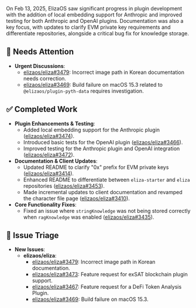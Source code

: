 On Feb 13, 2025, ElizaOS saw significant progress in plugin development with the addition of local embedding support for Anthropic and improved testing for both Anthropic and OpenAI plugins. Documentation was also a key focus, with updates to clarify EVM private key requirements and differentiate repositories, alongside a critical bug fix for knowledge storage.

## 🚨 Needs Attention
- **Urgent Discussions**:
    - [elizaos/eliza#3479](https://github.com/elizaos/eliza/issues/3479): Incorrect image path in Korean documentation needs correction.
    - [elizaos/eliza#3469](https://github.com/elizaos/eliza/issues/3469): Build failure on macOS 15.3 related to `@elizaos/plugin-pyth-data` requires investigation.

## ✅ Completed Work
- **Plugin Enhancements & Testing**:
    - Added local embedding support for the Anthropic plugin ([elizaos/eliza#3474](https://github.com/elizaos/eliza/pull/3474)).
    - Introduced basic tests for the OpenAI plugin ([elizaos/eliza#3466](https://github.com/elizaos/eliza/pull/3466)).
    - Improved testing for the Anthropic plugin and OpenAI integration ([elizaos/eliza#3472](https://github.com/elizaos/eliza/pull/3472)).
- **Documentation & Client Updates**:
    - Updated README to clarify "0x" prefix for EVM private keys ([elizaos/eliza#3414](https://github.com/elizaos/eliza/pull/3414)).
    - Enhanced README to differentiate between `eliza-starter` and `eliza` repositories ([elizaos/eliza#3453](https://github.com/elizaos/eliza/pull/3453)).
    - Made incremental updates to client documentation and revamped the character file page ([elizaos/eliza#3410](https://github.com/elizaos/eliza/pull/3410)).
- **Core Functionality Fixes**:
    - Fixed an issue where `stringKnowledge` was not being stored correctly when `ragKnowledge` was enabled ([elizaos/eliza#3435](https://github.com/elizaos/eliza/pull/3435)).

## 🐞 Issue Triage
- **New Issues**:
    - **elizaos/eliza**:
        - [elizaos/eliza#3479](https://github.com/elizaos/eliza/issues/3479): Incorrect image path in Korean documentation.
        - [elizaos/eliza#3473](https://github.com/elizaos/eliza/issues/3473): Feature request for exSAT blockchain plugin support.
        - [elizaos/eliza#3467](https://github.com/elizaos/eliza/issues/3467): Feature request for a DeFi Token Analysis Plugin.
        - [elizaos/eliza#3469](https://github.com/elizaos/eliza/issues/3469): Build failure on macOS 15.3.